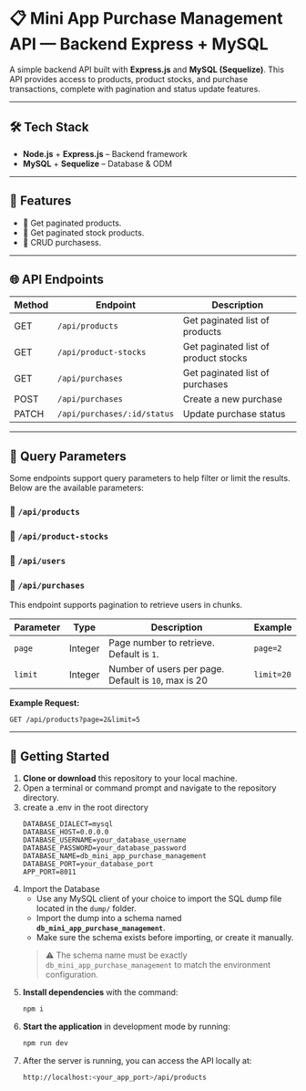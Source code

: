 # 📋 Mini App Purchase Management API — Backend Express + MySQL

A simple backend API built with **Express.js** and **MySQL (Sequelize)**. This API provides access to products, product stocks, and purchase transactions, complete with pagination and status update features.

---

## 🛠️ Tech Stack

- **Node.js** + **Express.js** – Backend framework
- **MySQL** + **Sequelize** – Database & ODM
---

## 🚀 Features

- 🔹 Get paginated products.
- 🔹 Get paginated stock products.
- 🔹 CRUD purchasess.

---

## 🌐 API Endpoints

| Method | Endpoint                         | Description                          |
|--------|----------------------------------|--------------------------------------|
| GET    | `/api/products`                  | Get paginated list of products       |
| GET    | `/api/product-stocks`            | Get paginated list of product stocks |
| GET    | `/api/purchases`                 | Get paginated list of purchases      |
| POST   | `/api/purchases`                 | Create a new purchase                |
| PATCH  | `/api/purchases/:id/status`      | Update purchase status               |

---

## 🧾 Query Parameters

Some endpoints support query parameters to help filter or limit the results. Below are the available parameters:

### 🔹 `/api/products`
### 🔹 `/api/product-stocks`
### 🔹 `/api/users`
### 🔹 `/api/purchases`

This endpoint supports pagination to retrieve users in chunks.

| Parameter | Type    | Description                                          | Example     |
|-----------|---------|------------------------------------------------------|-------------|
| `page`    | Integer | Page number to retrieve. Default is `1`.             | `page=2`    |
| `limit`   | Integer | Number of users per page. Default is `10`, max is 20 | `limit=20`  |

**Example Request:**

```http
GET /api/products?page=2&limit=5
```

---

## 🚀 Getting Started

1. **Clone or download** this repository to your local machine.
2. Open a terminal or command prompt and navigate to the repository directory.
3. create a .env in the root directory
    ```env
    DATABASE_DIALECT=mysql
    DATABASE_HOST=0.0.0.0
    DATABASE_USERNAME=your_database_username
    DATABASE_PASSWORD=your_database_password
    DATABASE_NAME=db_mini_app_purchase_management
    DATABASE_PORT=your_database_port
    APP_PORT=8011
    ```
4. Import the Database
    - Use any MySQL client of your choice to import the SQL dump file located in the `dump/` folder.
    - Import the dump into a schema named **`db_mini_app_purchase_management`**.
    - Make sure the schema exists before importing, or create it manually.
    > ⚠️ The schema name must be exactly `db_mini_app_purchase_management` to match the environment configuration.
4. **Install dependencies** with the command:
    ```sh
    npm i
    ```
5. **Start the application** in development mode by running:
    ```sh
    npm run dev
    ```
6. After the server is running, you can access the API locally at:
    ```sh
    http://localhost:<your_app_port>/api/products
    ```